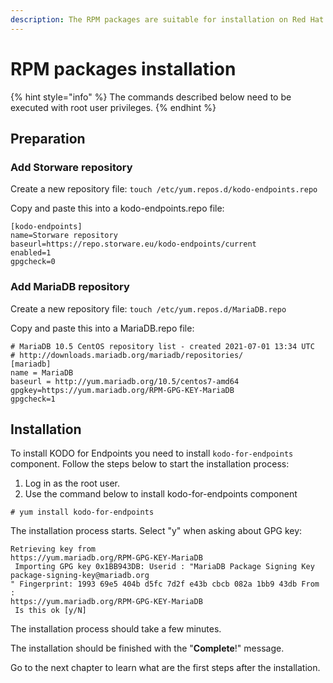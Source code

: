 ```yaml
---
description: The RPM packages are suitable for installation on Red Hat and CentOS.
---
```


# RPM packages installation

{% hint style="info" %}
The commands described below need to be executed with root user privileges.
{% endhint %}

## Preparation

### Add Storware repository

Create a new repository file: `touch /etc/yum.repos.d/kodo-endpoints.repo`

Copy and paste this into a kodo-endpoints.repo file:

```text
[kodo-endpoints]
name=Storware repository
baseurl=https://repo.storware.eu/kodo-endpoints/current
enabled=1
gpgcheck=0
```

### Add MariaDB repository

Create a new repository file: `touch /etc/yum.repos.d/MariaDB.repo`

Copy and paste this into a MariaDB.repo file:

```text
# MariaDB 10.5 CentOS repository list - created 2021-07-01 13:34 UTC
# http://downloads.mariadb.org/mariadb/repositories/
[mariadb]
name = MariaDB
baseurl = http://yum.mariadb.org/10.5/centos7-amd64
gpgkey=https://yum.mariadb.org/RPM-GPG-KEY-MariaDB
gpgcheck=1
```

## Installation

To install KODO for Endpoints you need to install  `kodo-for-endpoints` component. Follow the steps below to start the installation process: 

1. Log in as the root user.
2. Use the command below to install kodo-for-endpoints component

```text
# yum install kodo-for-endpoints        
```

The installation process starts. Select "y" when asking about GPG key:

```text
Retrieving key from 
https://yum.mariadb.org/RPM-GPG-KEY-MariaDB
 Importing GPG key 0x1BB943DB: Userid : "MariaDB Package Signing Key 
package-signing-key@mariadb.org
" Fingerprint: 1993 69e5 404b d5fc 7d2f e43b cbcb 082a 1bb9 43db From : 
https://yum.mariadb.org/RPM-GPG-KEY-MariaDB
 Is this ok [y/N]
```

The installation process should take a few minutes. 

The installation should be finished with the "**Complete**!" message.

Go to the next chapter to learn what are the first steps after the installation. 

